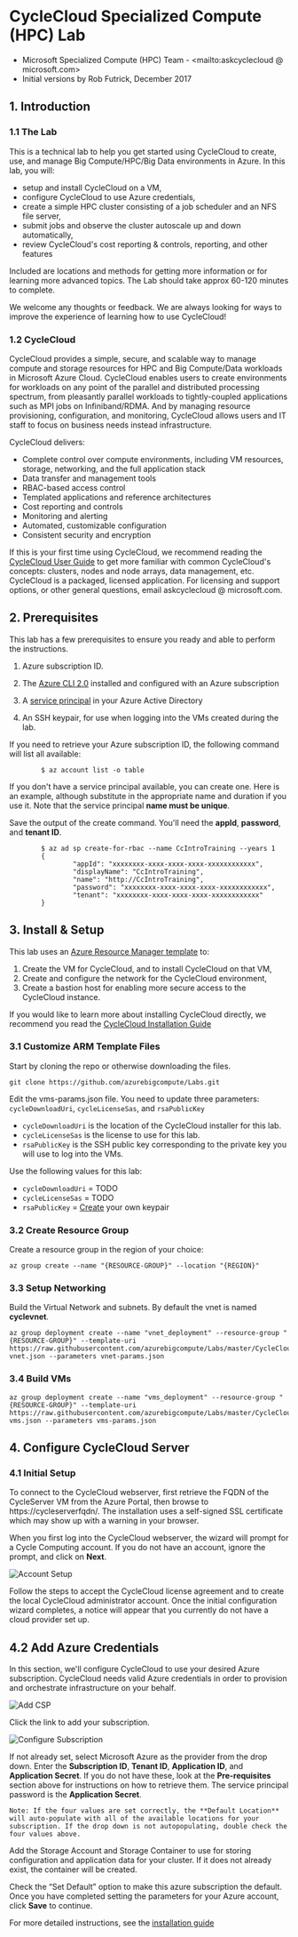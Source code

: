 # CycleCloud Specialized Compute (HPC) Lab
* Microsoft Specialized Compute (HPC) Team - <mailto:askcyclecloud @ microsoft.com>
* Initial versions by Rob Futrick, December 2017

## 1. Introduction

### 1.1  The Lab
This is a technical lab to help you get started using CycleCloud to create, use, and manage Big Compute/HPC/Big Data environments in Azure. In this lab, you will:
* setup and install CycleCloud on a VM, 
* configure CycleCloud to use Azure credentials,
* create a simple HPC cluster consisting of a job scheduler and an NFS file server,
* submit jobs and observe the cluster autoscale up and down automatically,
* review CycleCloud's cost reporting & controls, reporting, and other features 

Included are locations and methods for getting more information or for learning more advanced topics. The Lab should take approx 60-120 minutes to complete.

We welcome any thoughts or feedback. We are always looking for ways to improve the experience of learning how to use CycleCloud!

### 1.2  CycleCloud

CycleCloud provides a simple, secure, and scalable way to manage compute and storage resources for HPC and Big Compute/Data workloads in Microsoft Azure Cloud. CycleCloud enables users to create environments for workloads on any point of the parallel and distributed processing spectrum, from pleasantly parallel workloads to tightly-coupled applications such as MPI jobs on Infiniband/RDMA. And by managing resource provisioning, configuration, and monitoring, CycleCloud allows users and IT staff to focus on business needs instead infrastructure. 

CycleCloud delivers:

* Complete control over compute environments, including VM resources, storage, networking, and the full application stack 
* Data transfer and management tools
* RBAC-based access control
* Templated applications and reference architectures
* Cost reporting and controls
* Monitoring and alerting
* Automated, customizable configuration
* Consistent security and encryption

If this is your first time using CycleCloud, we recommend reading the [CycleCloud User Guide](https://docs.cyclecomputing.com/user-guide-launch) to get more familiar with common CycleCloud's concepts: clusters, nodes and node arrays, data management, etc. CycleCloud is a packaged, licensed application. For licensing and support options, or other general questions, email askcyclecloud @ microsoft.com. 


## 2. Prerequisites
This lab has a few prerequisites to ensure you ready and able to perform the instructions. 

1. Azure subscription ID. 

2. The [Azure CLI 2.0](https://docs.microsoft.com/en-us/cli/azure/overview?view=azure-cli-latest) installed and configured with an Azure subscription

3. A [service principal](https://docs.microsoft.com/en-us/cli/azure/create-an-azure-service-principal-azure-cli?view=azure-cli-latest) in your Azure Active Directory

4. An SSH keypair, for use when logging into the VMs created during the lab.

If you need to retrieve your Azure subscription ID, the following command will list all available:
```
        $ az account list -o table
```

If you don't have a service principal available, you can create one. Here is an example, although substitute in the appropriate name and duration if you use it. Note that the service principal **name must be unique**.

Save the output of the create command. You'll need the **appId**, **password**, and **tenant ID**.
```
        $ az ad sp create-for-rbac --name CcIntroTraining --years 1
        {
                "appId": "xxxxxxxx-xxxx-xxxx-xxxx-xxxxxxxxxxxx",
                "displayName": "CcIntroTraining",
                "name": "http://CcIntroTraining",
                "password": "xxxxxxxx-xxxx-xxxx-xxxx-xxxxxxxxxxxx",
                "tenant": "xxxxxxxx-xxxx-xxxx-xxxx-xxxxxxxxxxxx"
        }
```

## 3. Install & Setup

This lab uses an [Azure Resource Manager template](https://docs.microsoft.com/en-us/azure/azure-resource-manager/resource-group-authoring-templates) to:
1. Create the VM for CycleCloud, and to install CycleCloud on that VM,
2. Create and configure the network for the CycleCloud environment,
3. Create a bastion host for enabling more secure access to the CycleCloud instance.

If you would like to learn more about installing CycleCloud directly, we recommend you read the [CycleCloud Installation Guide](https://docs.cyclecomputing.com/installation-guide-launch)


### 3.1 Customize ARM Template Files

Start by cloning the repo or otherwise downloading the files.  

    git clone https://github.com/azurebigcompute/Labs.git

Edit the vms-params.json file. You need to update three parameters: `cycleDownloadUri`, `cycleLicenseSas`, and `rsaPublicKey`

* `cycleDownloadUri` is the location of the CycleCloud installer for this lab.
* `cycleLicenseSas` is the license to use for this lab. 
* `rsaPublicKey` is the SSH public key corresponding to the private key you will use to log into the VMs.

Use the following values for this lab:

* `cycleDownloadUri` = TODO
* `cycleLicenseSas` = TODO
* `rsaPublicKey` = [Create](https://git-scm.com/book/en/v2/Git-on-the-Server-Generating-Your-SSH-Public-Key) your own keypair

### 3.2 Create Resource Group

Create a resource group in the region of your choice:

    az group create --name "{RESOURCE-GROUP}" --location "{REGION}"

### 3.3 Setup Networking

Build the Virtual Network and subnets. By default the vnet is named **cyclevnet**.

    az group deployment create --name "vnet_deployment" --resource-group "{RESOURCE-GROUP}" --template-uri https://raw.githubusercontent.com/azurebigcompute/Labs/master/CycleCloud%20Labs/deploy-vnet.json --parameters vnet-params.json

### 3.4 Build VMs

    az group deployment create --name "vms_deployment" --resource-group "{RESOURCE-GROUP}" --template-uri https://raw.githubusercontent.com/azurebigcompute/Labs/master/CycleCloud%20Labs/deploy-vms.json --parameters vms-params.json

## 4. Configure CycleCloud Server

### 4.1 Initial Setup
To connect to the CycleCloud webserver, first retrieve the FQDN of the CycleServer VM from the Azure Portal, then browse to https://cycleserverfqdn/. The installation uses a self-signed SSL certificate which may show up with a warning in your browser.

When you first log into the CycleCloud webserver, the wizard will prompt for a Cycle Computing account. If you do not have an account, ignore the prompt, and click on **Next**.

![Account Setup](https://docs.cyclecomputing.com/wp-content/uploads/2017/10/setup-step1.png)

Follow the steps to accept the CycleCloud license agreement and to create the local CycleCloud administrator account. Once the initial configuration wizard completes, a notice will appear that you currently do not have a cloud provider set up. 

## 4.2 Add Azure Credentials
In this section, we'll configure CycleCloud to use your desired Azure subscription. CycleCloud needs valid Azure credentials in order to provision and orchestrate infrastructure on your behalf. 

![Add CSP](https://docs.cyclecomputing.com/wp-content/uploads/2017/10/no_accounts_found.png)

Click the link to add your subscription.

![Configure Subscription](https://docs.cyclecomputing.com/wp-content/uploads/2017/10/create_azure.png)

If not already set, select Microsoft Azure as the provider from the drop down. Enter the **Subscription ID**, **Tenant ID**, **Application ID**, and **Application Secret**. If you do not have these, look at the **Pre-requisites** section above for instructions on how to retrieve them. The service principal password is the **Application Secret**. 

    Note: If the four values are set correctly, the **Default Location** will auto-populate with all of the available locations for your subscription. If the drop down is not autopopulating, double check the four values above.

Add the Storage Account and Storage Container to use for storing configuration and application data for your cluster. If it does not already exist, the container will be created. 

Check the “Set Default” option to make this azure subscription the default. Once you have completed setting the parameters for your Azure account, click **Save** to continue.

For more detailed instructions, see the [installation guide](https://docs.cyclecomputing.com/installation-guide-v6.7.0/configuring_cloud_provider/masetup)





